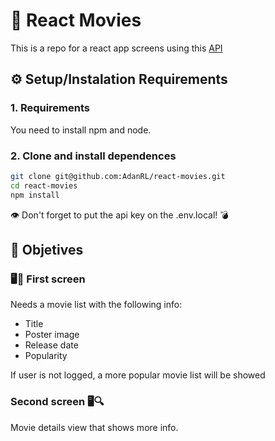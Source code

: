 # 🎥 React Movies  

This is a repo for a react app screens using this [API](https://api.themoviedb.org/3)

## ⚙️ Setup/Instalation Requirements

### 1. Requirements

You need to install npm and node.

### 2. Clone and install dependences

```zsh
git clone git@github.com:AdanRL/react-movies.git
cd react-movies
npm install
```

👁 Don't forget to put the api key on the .env.local! 💣

## 🎯 Objetives

### 🖥📜 First screen

Needs a movie list with the following info:

* Title
* Poster image
* Release date
* Popularity

If user is not logged, a more popular movie list will be showed

### Second screen 🖥🔍

Movie details view that shows more info.
